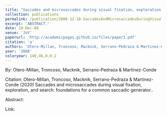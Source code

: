 ```yaml
---
title: "Saccades and microsaccades during visual fixation, exploration, and search: foundations for a common saccadic generator."
collection: publications
permalink: /publication/2008-12-18-SaccadesAndMicrosaccadesDuringVisualFixation_Exploration_AndSea
excerpt: 'ABSTRACT.'
date: 18-Dec-08
venue: 'JoV'
paperurl: 'http://academicpages.github.io/files/paper1.pdf'
citation: 'a'
authors: 'Otero-Millan, Troncoso, Macknik, Serrano-Pedraza & Martinez-Conde'
year: '2008'
coloryear: 140,46,0,0.2
---
```


By: Otero-Millan, Troncoso, Macknik, Serrano-Pedraza & Martinez-Conde

Citation: Otero-Millan, Troncoso, Macknik, Serrano-Pedraza & Martinez-Conde (2020) Saccades and microsaccades during visual fixation, exploration, and search: foundations for a common saccadic generator.. 

Abstract: 

Link: 
